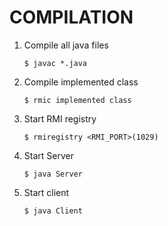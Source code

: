 # COMPILATION

1. Compile all java files

   ```
   $ javac *.java
   ```

2. Compile implemented class

   ```
   $ rmic implemented class
   ```

3. Start RMI registry
   ```
   $ rmiregistry <RMI_PORT>(1029)
   ```
4. Start Server
   ```
   $ java Server
   ```
5. Start client
   ```
   $ java Client
   ```

